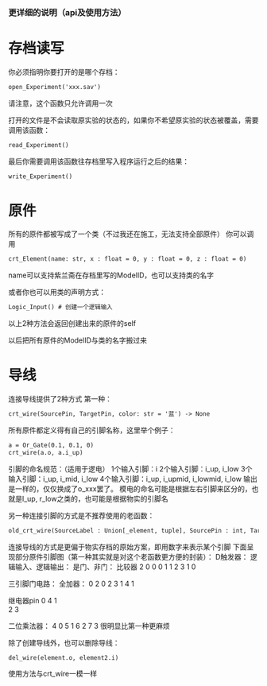 ### 更详细的说明（api及使用方法）

# 存档读写
你必须指明你要打开的是哪个存档：
```diff
open_Experiment('xxx.sav')
```
请注意，这个函数只允许调用一次

打开的文件是不会读取原实验的状态的，如果你不希望原实验的状态被覆盖，需要调用该函数：
```diff
read_Experiment()
```

最后你需要调用该函数往存档里写入程序运行之后的结果：
```diff
write_Experiment()
```

# 原件
所有的原件都被写成了一个类（不过我还在施工，无法支持全部原件）
你可以调用
```diff
crt_Element(name: str, x : float = 0, y : float = 0, z : float = 0)
```
name可以支持紫兰斋在存档里写的ModelID，也可以支持类的名字

或者你也可以用类的声明方式：
```diff
Logic_Input() # 创建一个逻辑输入
```
以上2种方法会返回创建出来的原件的self

以后把所有原件的ModelID与类的名字搬过来

# 导线
连接导线提供了2种方式
第一种：
```diff
crt_wire(SourcePin, TargetPin, color: str = '蓝') -> None
```
所有原件都定义得有自己的引脚名称，这里举个例子：
```diff
a = Or_Gate(0.1, 0.1, 0)
crt_wire(a.o, a.i_up)
```
引脚的命名规范：（适用于逻电）
1个输入引脚：i
2个输入引脚：i_up, i_low
3个输入引脚：i_up, i_mid, i_low
4个输入引脚：i_up, i_upmid, i_lowmid, i_low
输出是一样的，仅仅换成了o_xxx罢了。
模电的命名可能是根据左右引脚来区分的，也就是l_up, r_low之类的，也可能是根据物实的引脚名

另一种连接引脚的方式是不推荐使用的老函数：
```diff
old_crt_wire(SourceLabel : Union[_element, tuple], SourcePin : int, TargetLabel, TargetPin : int, color = "蓝") -> None
```
连接导线的方式是更偏于物实存档的原始方案，即用数字来表示某个引脚
下面呈现部分原件引脚图（第一种其实就是对这个老函数更方便的封装）：
D触发器：       逻辑输入、逻辑输出：      是门、非门：       比较器
2    0         0                     0 1              1
                                                          2
3    1                                                0

三引脚门电路：   全加器：
0             2    0
    2         3
1             4    1

继电器pin
0   4
  1  
2   3

二位乘法器：
4  0
5  1
6  2
7  3
很明显比第一种更麻烦

除了创建导线外，也可以删除导线：
```diff
del_wire(element.o, element2.i)
```
使用方法与crt_wire一模一样